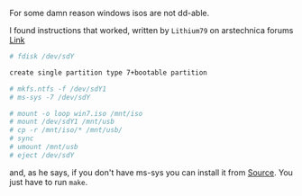 For some damn reason windows isos are not dd-able.

I found instructions that worked, written by `Lithium79` on arstechnica forums [Link](https://arstechnica.com/civis/viewtopic.php?p=30645773&sid=2a5bbbcdbbcf829fdefc7de83b9dd9e5#p30645773)

```bash
# fdisk /dev/sdY

create single partition type 7+bootable partition

# mkfs.ntfs -f /dev/sdY1
# ms-sys -7 /dev/sdY

# mount -o loop win7.iso /mnt/iso
# mount /dev/sdY1 /mnt/usb
# cp -r /mnt/iso/* /mnt/usb/
# sync
# umount /mnt/usb
# eject /dev/sdY
```

and, as he says, if you don't have ms-sys you can install it from [Source](http://ms-sys.sourceforge.net/). You just have to run `make`.
